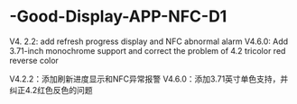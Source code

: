 # -Good-Display-APP-NFC-D1
V4. 2.2: add refresh progress display and NFC abnormal alarm
V4.6.0: Add 3.71-inch monochrome support and correct the problem of 4.2 tricolor red reverse color




V4.2.2：添加刷新进度显示和NFC异常报警
V4.6.0：添加3.71英寸单色支持，并纠正4.2红色反色的问题
